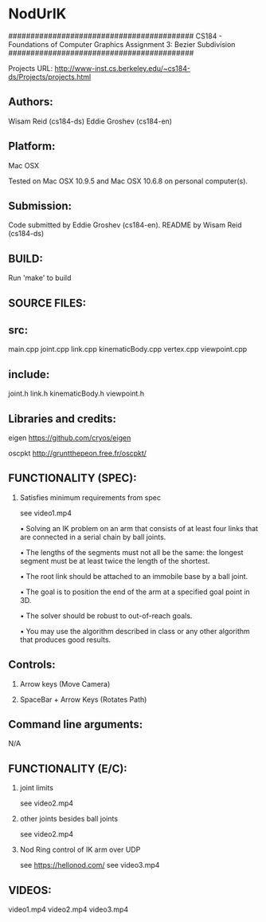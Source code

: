 NodUrIK
=======
##########################################
CS184 - Foundations of Computer Graphics
Assignment 3: Bezier Subdivision
##########################################

Projects URL: http://www-inst.cs.berkeley.edu/~cs184-ds/Projects/projects.html

Authors:
----------
Wisam Reid (cs184-ds)
Eddie Groshev (cs184-en)

Platform:
-----------
Mac OSX

Tested on Mac OSX 10.9.5 and Mac OSX 10.6.8 on personal computer(s).

Submission:
-------------
Code submitted by Eddie Groshev (cs184-en).
README by Wisam Reid (cs184-ds)

BUILD:
--------
Run 'make' to build

SOURCE FILES:
---------------
src:
---
main.cpp
joint.cpp
link.cpp
kinematicBody.cpp
vertex.cpp
viewpoint.cpp


include:
-------
joint.h
link.h
kinematicBody.h
viewpoint.h

Libraries and credits:
------------------------
eigen
https://github.com/cryos/eigen

oscpkt
http://gruntthepeon.free.fr/oscpkt/

FUNCTIONALITY (SPEC):
-----------------------

1) Satisfies minimum requirements from spec

    see video1.mp4
    
    •	Solving an IK problem on an arm that consists of at least four links that are connected in a serial chain by ball joints. 

    •	The lengths of the segments must not all be the same: the longest segment must be at least twice the length of the shortest. 

    •	The root link should be attached to an immobile base by a ball joint. 

    •	The goal is to position the end of the arm at a specified goal point in 3D. 

    •	The solver should be robust to out-of-reach goals. 

    •	You may use the algorithm described in class or any other algorithm that produces good results. 

Controls:
--------

1) Arrow keys (Move Camera)

2) SpaceBar + Arrow Keys (Rotates Path)


Command line arguments:
----------------------

N/A


FUNCTIONALITY (E/C):
----------------------

1) joint limits 

    see video2.mp4


2) other joints besides ball joints 

    see video2.mp4

3) Nod Ring control of IK arm over UDP

    see https://hellonod.com/
    see video3.mp4



VIDEOS:
---------

video1.mp4
video2.mp4
video3.mp4
